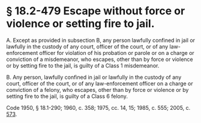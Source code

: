 # § 18.2-479 Escape without force or violence or setting fire to jail.

<p>A. Except as provided in subsection B, any person lawfully confined in jail or lawfully in the custody of any court, officer of the court, or of any law-enforcement officer for violation of his probation or parole or on a charge or conviction of a misdemeanor, who escapes, other than by force or violence or by setting fire to the jail, is guilty of a Class 1 misdemeanor.</p><p>B. Any person, lawfully confined in jail or lawfully in the custody of any court, officer of the court, or of any law-enforcement officer on a charge or conviction of a felony, who escapes, other than by force or violence or by setting fire to the jail, is guilty of a Class 6 felony.</p><p>Code 1950, § 18.1-290; 1960, c. 358; 1975, cc. 14, 15; 1985, c. 555; 2005, c. <a href='http://lis.virginia.gov/cgi-bin/legp604.exe?051+ful+CHAP0573'>573</a>.</p>